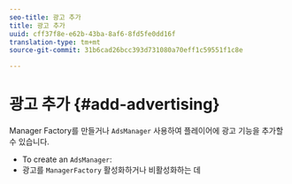 ```yaml
---
seo-title: 광고 추가
title: 광고 추가
uuid: cff37f8e-e62b-43ba-8af6-8fd5fe0dd16f
translation-type: tm+mt
source-git-commit: 31b6cad26bcc393d731080a70eff1c59551f1c8e

---
```



# 광고 추가 {#add-advertising}

Manager Factory를 만들거나 `AdsManager` 사용하여 플레이어에 광고 기능을 추가할 수 있습니다.

* To create an `AdsManager`:
* 광고를 `ManagerFactory` 활성화하거나 비활성화하는 데